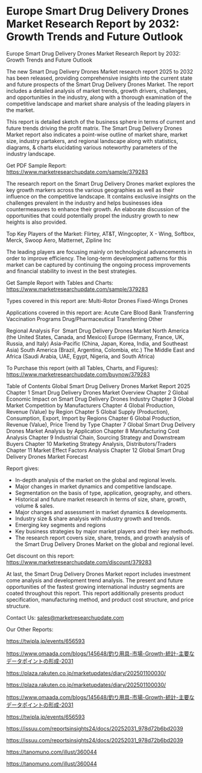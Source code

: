 # Europe Smart Drug Delivery Drones Market Research Report by 2032: Growth Trends and Future Outlook

Europe Smart Drug Delivery Drones Market Research Report by 2032: Growth Trends and Future Outlook

The new Smart Drug Delivery Drones Market research report 2025 to 2032 has been released, providing comprehensive insights into the current state and future prospects of the Smart Drug Delivery Drones Market. The report includes a detailed analysis of market trends, growth drivers, challenges, and opportunities in the industry, along with a thorough examination of the competitive landscape and market share analysis of the leading players in the market.

This report is detailed sketch of the business sphere in terms of current and future trends driving the profit matrix. The Smart Drug Delivery Drones Market report also indicates a point-wise outline of market share, market size, industry partakers, and regional landscape along with statistics, diagrams, & charts elucidating various noteworthy parameters of the industry landscape.

Get PDF Sample Report: https://www.marketresearchupdate.com/sample/379283

The research report on the Smart Drug Delivery Drones market explores the key growth markers across the various geographies as well as their influence on the competitive landscape. It contains exclusive insights on the challenges prevalent in the industry and helps businesses idea countermeasures to enhance their growth. An elaborate discussion of the opportunities that could potentially propel the industry growth to new heights is also provided.

Top Key Players of the Market:
Flirtey, AT&T, Wingcopter, X - Wing, Softbox, Merck, Swoop Aero, Matternet, Zipline Inc


The leading players are focusing mainly on technological advancements in order to improve efficiency. The long-term development patterns for this market can be captured by continuing the ongoing process improvements and financial stability to invest in the best strategies.

Get Sample Report with Tables and Charts: https://www.marketresearchupdate.com/sample/379283

Types covered in this report are:
Multi-Rotor Drones
Fixed-Wings Drones


Applications covered in this report are:
Acute Care
Blood Bank Transferring
Vaccination Programs
Drug/Pharmaceutical Transferring
Other


Regional Analysis For  Smart Drug Delivery Drones Market
North America (the United States, Canada, and Mexico)
Europe (Germany, France, UK, Russia, and Italy)
Asia-Pacific (China, Japan, Korea, India, and Southeast Asia)
South America (Brazil, Argentina, Colombia, etc.)
The Middle East and Africa (Saudi Arabia, UAE, Egypt, Nigeria, and South Africa)

To Purchase this report (with all Tables, Charts, and Figures): https://www.marketresearchupdate.com/buynow/379283

Table of Contents
Global Smart Drug Delivery Drones Market Report 2025
Chapter 1 Smart Drug Delivery Drones Market Overview
Chapter 2 Global Economic Impact on Smart Drug Delivery Drones Industry
Chapter 3 Global Market Competition by Manufacturers
Chapter 4 Global Production, Revenue (Value) by Region
Chapter 5 Global Supply (Production), Consumption, Export, Import by Regions
Chapter 6 Global Production, Revenue (Value), Price Trend by Type
Chapter 7 Global Smart Drug Delivery Drones Market Analysis by Application
Chapter 8 Manufacturing Cost Analysis
Chapter 9 Industrial Chain, Sourcing Strategy and Downstream Buyers
Chapter 10 Marketing Strategy Analysis, Distributors/Traders
Chapter 11 Market Effect Factors Analysis
Chapter 12 Global Smart Drug Delivery Drones Market Forecast

Report gives:

- In-depth analysis of the market on the global and regional levels.
- Major changes in market dynamics and competitive landscape.
- Segmentation on the basis of type, application, geography, and others.
- Historical and future market research in terms of size, share, growth, volume & sales.
- Major changes and assessment in market dynamics & developments.
- Industry size & share analysis with industry growth and trends.
- Emerging key segments and regions
- Key business strategies by major market players and their key methods.
- The research report covers size, share, trends, and growth analysis of the Smart Drug Delivery Drones Market on the global and regional level.

Get discount on this report: https://www.marketresearchupdate.com/discount/379283

At last, the Smart Drug Delivery Drones Market report includes investment come analysis and development trend analysis. The present and future opportunities of the fastest growing international industry segments are coated throughout this report. This report additionally presents product specification, manufacturing method, and product cost structure, and price structure.

Contact Us:
sales@marketresearchupdate.com

Our Other Reports:

https://twipla.jp/events/656593

https://www.omaada.com/blogs/145648/釣り用具-市場-Growth-統計-主要なデータポイントの形成-2031

https://plaza.rakuten.co.jp/marketupdates/diary/202501100030/

https://plaza.rakuten.co.jp/marketupdates/diary/202501100030/

https://www.omaada.com/blogs/145648/釣り用具-市場-Growth-統計-主要なデータポイントの形成-2031

https://twipla.jp/events/656593

https://issuu.com/reportsinsights24/docs/20252031_978d72b6bd2039

https://issuu.com/reportsinsights24/docs/20252031_978d72b6bd2039

https://tanomuno.com/illust/360044

https://tanomuno.com/illust/360044
